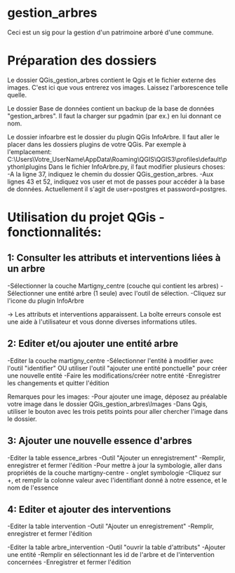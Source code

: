 # gestion_arbres
Ceci est un sig pour la gestion d'un patrimoine arboré d'une commune.

# Préparation des dossiers
Le dossier QGis_gestion_arbres contient le Qgis et le fichier externe des images.
C'est ici que vous entrerez vos images. Laissez l'arborescence telle quelle.

Le dossier Base de données contient un backup de la base de données "gestion_arbres". 
Il faut la charger sur pgadmin (par ex.) en lui donnant ce nom.

Le dossier infoarbre est le dossier du plugin QGis InfoArbre. Il faut aller le placer dans les dossiers plugins de votre QGis.
Par exemple à l'emplacement: C:\Users\Votre_UserName\AppData\Roaming\QGIS\QGIS3\profiles\default\python\plugins
Dans le fichier InfoArbre.py, il faut modifier plusieurs choses: 
  -A la ligne 37, indiquez le chemin du dossier QGis_gestion_arbres.
  -Aux lignes 43 et 52, indiquez vos user et mot de passes pour accéder à la base de données. 
   Actuellement il s'agit de user=postgres et password=postgres.

# Utilisation du projet QGis - fonctionnalités:

## 1: Consulter les attributs et interventions liées à un arbre
-Sélectionner la couche Martigny_centre (couche qui contient les arbres)
-Sélectionner une entité arbre (1 seule) avec l'outil de sélection.
-Cliquez sur l'icone du plugin InfoArbre

-> Les attributs et interventions apparaissent. 
La boîte erreurs console est une aide à l'utilisateur et vous donne diverses informations utiles.

## 2: Editer et/ou ajouter une entité arbre
-Editer la couche martigny_centre
-Sélectionner l'entité à modifier avec l'outil "identifier" OU utiliser l'outil "ajouter une entité ponctuelle" pour créer une nouvelle entité
-Faire les modifications/créer notre entité
-Enregistrer les changements et quitter l'édition

Remarques pour les images: 
-Pour ajouter une image, déposez au préalable votre image dans le dossier QGis_gestion_arbres\Images
-Dans Qgis, utiliser le bouton avec les trois petits points pour aller chercher l'image dans le dossier.

## 3: Ajouter une nouvelle essence d'arbres
-Editer la table essence_arbres
-Outil "Ajouter un enregistrement"
-Remplir, enregistrer et fermer l'édition
-Pour mettre à jour la symbologie, aller dans propriétés de la couche martigny-centre - onglet symbologie
-Cliquez sur +, et remplir la colonne valeur avec l'identifiant donné à notre essence, et le nom de l'essence

## 4: Editer et ajouter des interventions
-Editer la table intervention
-Outil "Ajouter un enregistrement"
-Remplir, enregistrer et fermer l'édition

-Editer la table arbre_intervention
-Outil "ouvrir la table d'attributs"
-Ajouter une entité
-Remplir en sélectionnant les id de l'arbre et de l'intervention concernées
-Enregistrer et fermer l'édition


